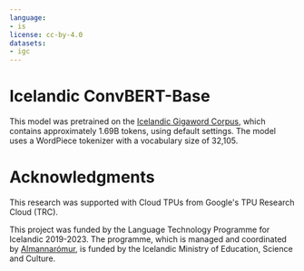 ```yaml
---
language:
- is
license: cc-by-4.0
datasets:
- igc
---
```


# Icelandic ConvBERT-Base
This model was pretrained on the [Icelandic Gigaword Corpus](http://igc.arnastofnun.is/), which contains approximately 1.69B tokens, using default settings. The model uses a WordPiece tokenizer with a vocabulary size of 32,105.

# Acknowledgments
This research was supported with Cloud TPUs from Google's TPU Research Cloud (TRC).

This project was funded by the Language Technology Programme for Icelandic 2019-2023. The programme, which is managed and coordinated by [Almannarómur](https://almannaromur.is/), is funded by the Icelandic Ministry of Education, Science and Culture.